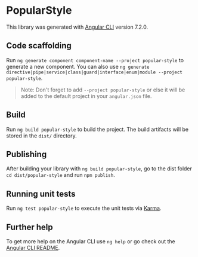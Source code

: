 # PopularStyle

This library was generated with [Angular CLI](https://github.com/angular/angular-cli) version 7.2.0.

## Code scaffolding

Run `ng generate component component-name --project popular-style` to generate a new component. You can also use `ng generate directive|pipe|service|class|guard|interface|enum|module --project popular-style`.

> Note: Don't forget to add `--project popular-style` or else it will be added to the default project in your `angular.json` file.

## Build

Run `ng build popular-style` to build the project. The build artifacts will be stored in the `dist/` directory.

## Publishing

After building your library with `ng build popular-style`, go to the dist folder `cd dist/popular-style` and run `npm publish`.

## Running unit tests

Run `ng test popular-style` to execute the unit tests via [Karma](https://karma-runner.github.io).

## Further help

To get more help on the Angular CLI use `ng help` or go check out the [Angular CLI README](https://github.com/angular/angular-cli/blob/master/README.md).

